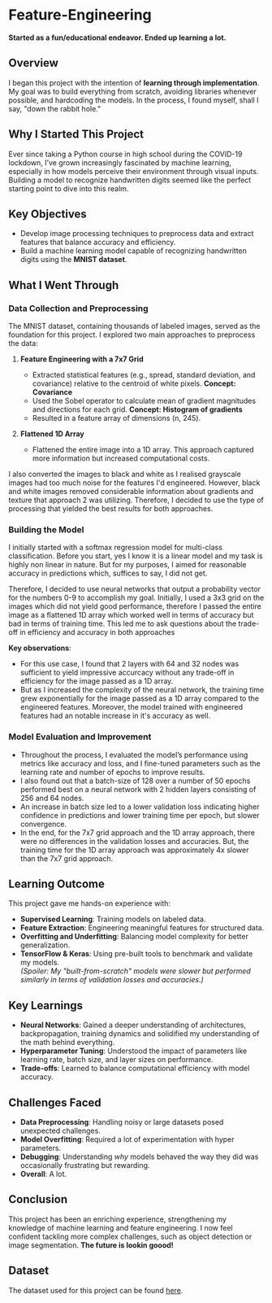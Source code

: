 # Feature-Engineering
**Started as a fun/educational endeavor. Ended up learning a lot.**

## Overview

I began this project with the intention of **learning through implementation**. My goal was to build everything from scratch, avoiding libraries whenever possible, and hardcoding the models. In the process, I found myself, shall I say, "down the rabbit hole."

## Why I Started This Project

Ever since taking a Python course in high school during the COVID-19 lockdown, I’ve grown increasingly fascinated by machine learning, especially in how models perceive their environment through visual inputs. Building a model to recognize handwritten digits seemed like the perfect starting point to dive into this realm.

## Key Objectives

- Develop image processing techniques to preprocess data and extract features that balance accuracy and efficiency.
- Build a machine learning model capable of recognizing handwritten digits using the **MNIST dataset**.

## What I Went Through

### Data Collection and Preprocessing

The MNIST dataset, containing thousands of labeled images, served as the foundation for this project. I explored two main approaches to preprocess the data:

1. **Feature Engineering with a 7x7 Grid**  
   - Extracted statistical features (e.g., spread, standard deviation, and covariance) relative to the centroid of white pixels.  **Concept: Covariance**
   - Used the Sobel operator to calculate mean of gradient magnitudes and directions for each grid. **Concept: Histogram of gradients**
   - Resulted in a feature array of dimensions (n, 245).

2. **Flattened 1D Array**  
   - Flattened the entire image into a 1D array. This approach captured more information but increased computational costs.  

I also converted the images to black and white as I realised grayscale images had too much noise for the features I'd engineered. However, black and white images removed considerable information about gradients and texture that approach 2 was utilizing. Therefore, I decided to use the type of processing that yielded the best results for both approaches.

### Building the Model

I initially started with a softmax regression model for multi-class classification. Before you start, yes I know it is a linear model and my task is highly non linear in nature. But for my purposes, I aimed for reasonable accuracy in predictions which, suffices to say, I did not get. 

Therefore, I decided to use neural networks that output a probability vector for the numbers 0-9 to accomplish my goal. Initially, I used a 3x3 grid on the images which did not yield good performance, therefore I passed the entire image as a flattened 1D array which worked well in terms of accuracy but bad in terms of training time. This led me to ask questions about the trade-off in efficiency and accuracy in both approaches

**Key observations**: 
- For this use case, I found that 2 layers with 64 and 32 nodes was sufficient to yield impressive accurcacy without any trade-off in efficiency for the image passed as a 1D array.
- But as I increased the complexity of the neural network, the training time grew exponentially for the image passed as a 1D array compared to the engineered features. Moreover, the model trained with engineered features had an notable increase in it's accuracy as well.  


### Model Evaluation and Improvement

- Throughout the process, I evaluated the model’s performance using metrics like accuracy and loss, and I fine-tuned parameters such as the learning rate and number of epochs to improve results.
- I also found out that a batch-size of 128 over a number of 50 epochs performed best on a neural network with 2 hidden layers consisting of 256 and 64 nodes.
- An increase in batch size led to a lower validation loss indicating higher confidence in predictions and lower training time per epoch, but slower convergence.
- In the end, for the 7x7 grid approach and the 1D array approach, there were no differences in the validation losses and accuracies. But, the training time for the 1D array approach was approximately 4x slower than the 7x7 grid approach.

## Learning Outcome

This project gave me hands-on experience with:

- **Supervised Learning**: Training models on labeled data.  
- **Feature Extraction**: Engineering meaningful features for structured data.  
- **Overfitting and Underfitting**: Balancing model complexity for better generalization.  
- **TensorFlow & Keras**: Using pre-built tools to benchmark and validate my models.  
  *(Spoiler: My "built-from-scratch" models were slower but performed similarly in terms of validation losses and accuracies.)*  

## Key Learnings

- **Neural Networks**: Gained a deeper understanding of architectures, backpropagation, training dynamics and solidified my understanding of the math behind everything.  
- **Hyperparameter Tuning**: Understood the impact of parameters like learning rate, batch size, and layer sizes on performance.  
- **Trade-offs**: Learned to balance computational efficiency with model accuracy.

## Challenges Faced

- **Data Preprocessing**: Handling noisy or large datasets posed unexpected challenges.  
- **Model Overfitting**: Required a lot of experimentation with hyper parameters.  
- **Debugging**: Understanding *why* models behaved the way they did was occasionally frustrating but rewarding.
- **Overall**: A lot.

## Conclusion

This project has been an enriching experience, strengthening my knowledge of machine learning and feature engineering. I now feel confident tackling more complex challenges, such as object detection or image segmentation. **The future is lookin goood!**

## Dataset

The dataset used for this project can be found [here](https://www.kaggle.com/datasets/scolianni/mnistasjpg).
